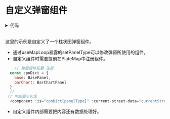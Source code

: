 <script setup>
import UsageBarPopup from '../src/plateMap/usageBarPopup.vue'
</script>


# 自定义弹窗组件

<UsageBarPopup />

<details>
<summary>代码</summary>

```vue

<script setup>
import { onMounted } from 'vue';
import { areaDict } from "./area";
import { useMapLoop } from './useMapLoop.js'
import PlateMap from "./index.vue";

const { setLoopData, setPanelType } = useMapLoop()

const generateData = () => {
  return areaDict.map(e => ({
    ...e,
    colsData: Array.from({ length: 4 }).map((_, index) => ({
      name: 'xxx数据',
      count: 99 + e.id + index
    }))
  }))
}

onMounted(() => {
  setLoopData(generateData())
  setPanelType('barChart')
})
</script>

<template>
  <div>
    <PlateMap />
  </div>
</template>


```

</details>

<br/>

这里的示例是自定义了一个柱状图弹窗组件。

- 通过useMapLoop暴露的setPanelType可以修改弹窗所使用的组件。
- 自定义组件时需要提前在PlateMap中注册组件。
```js
    // 弹窗组件拓展 注册
  const cpnDict = {
    base: BasePanel,
    barChart: BarChartPanel
  }
  // 
 // 内部展示实现
  <component :is="cpnDict[panelType]" :current-street-data="currentStreetData" />
```
- 自定义组件内部需要把内容还有数据处理好。